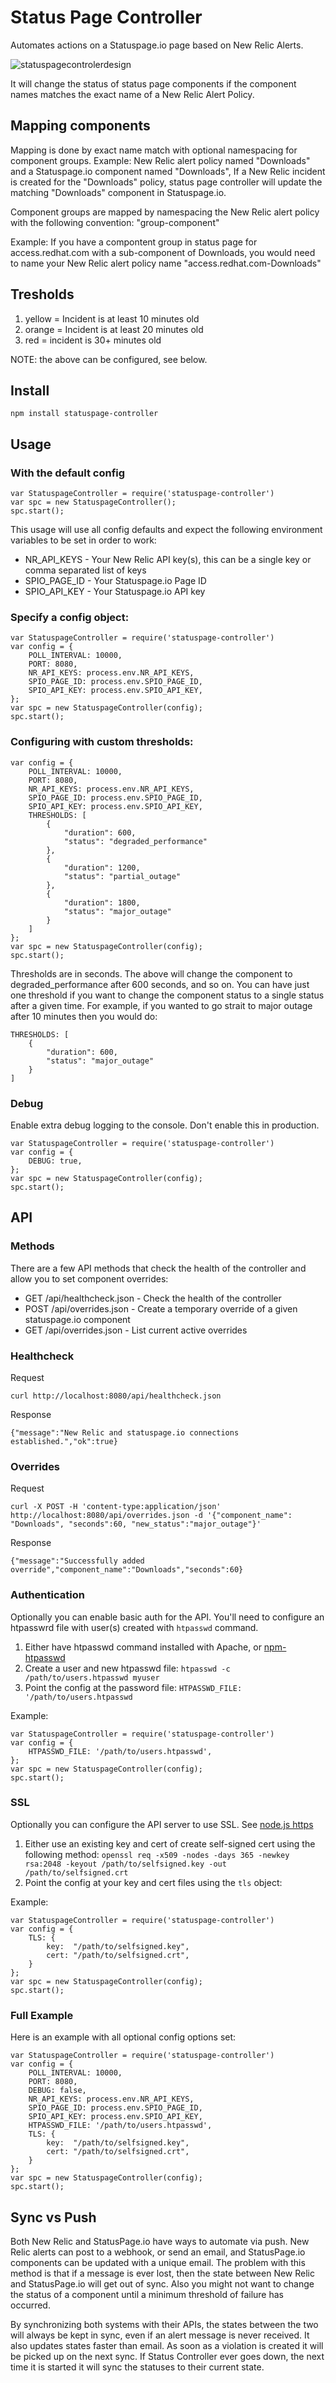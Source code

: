 # Status Page Controller
Automates actions on a Statuspage.io page based on New Relic Alerts. 

![statuspagecontrolerdesign](https://cloud.githubusercontent.com/assets/3926730/17302336/c955254c-57e9-11e6-8ed9-af3062e0cd07.png)

It will change the status of status page components if the component names matches the exact name of a New Relic Alert Policy.

## Mapping components
Mapping is done by exact name match with optional namespacing for component groups.  Example: New Relic alert policy named "Downloads" and a Statuspage.io component named "Downloads",
If a New Relic incident is created for the "Downloads" policy, status page controller will update the matching
"Downloads" component in Statuspage.io.

Component groups are mapped by namespacing the New Relic alert policy with the following convention: "group-component"

Example: If you have a compontent group in status page for access.redhat.com with a sub-component of Downloads, you would need to name your New Relic alert policy name "access.redhat.com-Downloads"


## Tresholds
1. yellow = Incident is at least 10 minutes old
2. orange = Incident is at least 20 minutes old
3. red = incident is 30+ minutes old

NOTE: the above can be configured, see below.

## Install

    npm install statuspage-controller

## Usage

### With the default config

    var StatuspageController = require('statuspage-controller')
    var spc = new StatuspageController();
    spc.start();
      
This usage will use all config defaults and expect the following environment variables to be set in order to work:
* NR_API_KEYS - Your New Relic API key(s), this can be a single key or comma separated list of keys
* SPIO_PAGE_ID - Your Statuspage.io Page ID
* SPIO_API_KEY - Your Statuspage.io API key

### Specify a config object:

    var StatuspageController = require('statuspage-controller')
    var config = {
        POLL_INTERVAL: 10000,
        PORT: 8080,
        NR_API_KEYS: process.env.NR_API_KEYS,
        SPIO_PAGE_ID: process.env.SPIO_PAGE_ID,
        SPIO_API_KEY: process.env.SPIO_API_KEY,
    };
    var spc = new StatuspageController(config);
    spc.start();
    
### Configuring with custom thresholds:

    var config = {
        POLL_INTERVAL: 10000,
        PORT: 8080,
        NR_API_KEYS: process.env.NR_API_KEYS,
        SPIO_PAGE_ID: process.env.SPIO_PAGE_ID,
        SPIO_API_KEY: process.env.SPIO_API_KEY,
        THRESHOLDS: [
            {
                "duration": 600,
                "status": "degraded_performance"
            },
            {
                "duration": 1200,
                "status": "partial_outage"
            },
            {
                "duration": 1800,
                "status": "major_outage"
            }
        ]
    };
    var spc = new StatuspageController(config);
    spc.start();

Thresholds are in seconds.  The above will change the component to degraded_performance after 600 seconds, and so on.
You can have just one threshold if you want to change the component status to a single status after a given time. 
For example, if you wanted to go strait to major outage after 10 minutes then you would do:

    THRESHOLDS: [
        {
            "duration": 600,
            "status": "major_outage"
        }
    ]
    
### Debug
Enable extra debug logging to the console.  Don't enable this in production.

    var StatuspageController = require('statuspage-controller')
    var config = {
        DEBUG: true,
    };
    var spc = new StatuspageController(config);
    spc.start();
    

## API
### Methods
There are a few API methods that check the health of the controller
and allow you to set component overrides: 

* GET /api/healthcheck.json - Check the health of the controller
* POST /api/overrides.json - Create a temporary override of a given statuspage.io component
* GET /api/overrides.json - List current active overrides

### Healthcheck
Request

    curl http://localhost:8080/api/healthcheck.json
    
Response

    {"message":"New Relic and statuspage.io connections established.","ok":true}

### Overrides
Request

    curl -X POST -H 'content-type:application/json' http://localhost:8080/api/overrides.json -d '{"component_name": "Downloads", "seconds":60, "new_status":"major_outage"}'
    
Response

    {"message":"Successfully added override","component_name":"Downloads","seconds":60}

### Authentication
Optionally you can enable basic auth for the API.  You'll need to configure an htpasswrd file with user(s) created with `htpasswd` command.

1. Either have htpasswd command installed with Apache, or [npm-htpasswd](https://www.npmjs.com/package/htpasswd)
2. Create a user and new htpasswd file: `htpasswd -c /path/to/users.htpasswd myuser`
3. Point the config at the password file: `HTPASSWD_FILE: '/path/to/users.htpasswd`

Example:

    var StatuspageController = require('statuspage-controller')
    var config = {
        HTPASSWD_FILE: '/path/to/users.htpasswd',
    };
    var spc = new StatuspageController(config);
    spc.start();

### SSL
Optionally you can configure the API server to use SSL.  See [node.js https](https://nodejs.org/api/https.html#https_https_createserver_options_requestlistener)
 
1. Either use an existing key and cert of create self-signed cert using the following method:
`openssl req -x509 -nodes -days 365 -newkey rsa:2048 -keyout /path/to/selfsigned.key -out /path/to/selfsigned.crt`
2. Point the config at your key and cert files using the `tls` object:

Example:

    var StatuspageController = require('statuspage-controller')
    var config = {
        TLS: {
            key:  "/path/to/selfsigned.key",
            cert: "/path/to/selfsigned.crt",
        }
    };
    var spc = new StatuspageController(config);
    spc.start();

### Full Example
Here is an example with all optional config options set:

    var StatuspageController = require('statuspage-controller')
    var config = {
        POLL_INTERVAL: 10000,
        PORT: 8080,
        DEBUG: false,
        NR_API_KEYS: process.env.NR_API_KEYS,
        SPIO_PAGE_ID: process.env.SPIO_PAGE_ID,
        SPIO_API_KEY: process.env.SPIO_API_KEY,
        HTPASSWD_FILE: '/path/to/users.htpasswd',
        TLS: {
            key:  "/path/to/selfsigned.key",
            cert: "/path/to/selfsigned.crt",
        }
    };
    var spc = new StatuspageController(config);
    spc.start();

## Sync vs Push
Both New Relic and StatusPage.io have ways to automate via push.  New Relic alerts can post to a webhook, or send an email, and StatusPage.io components can be updated with a unique email.  The problem with this method is that if a message is ever lost, then the state between New Relic and StatusPage.io will get out of sync. Also you might not want to change the status of a component until a minimum threshold of failure has occurred.

By synchronizing both systems with their APIs, the states between the two will always be kept in sync, even if an alert message is never received.  It also updates states faster than email.  As soon as a violation is created it will be picked up on the next sync.  If Status Controller ever goes down, the next time it is started it will sync the statuses to their current state.


